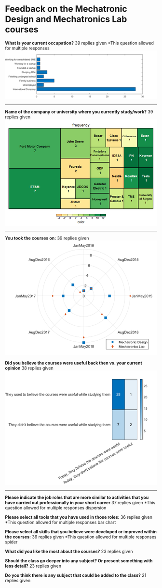 # Feedback on the Mechatronic Design and Mechatronics Lab courses

__What is your current occupation?__
39 replies given
*This question allowed for multiple responses
![](./current-role.png)
<hr>


__Name of the company or university where you currently study/work?__
39 replies given
![](./Companies.png)
<hr>

__You took the courses on:__
39 replies given
![](./when.png)

__Did you believe the courses were useful back then vs. your current opinion__
38 replies given
![](./belief.png)
<hr>

__Please indicate the job roles that are more similar to activities that you have carried out professionally in your short career__
37 replies given
*This question allowed for multiple responses
dispersion

__Please select all tools that you have used in those roles:__
36 replies given
*This question allowed for multiple responses
bar chart

__Please select all skills that you believe were developed or improved within the courses:__
36 replies given
*This question allowed for multiple responses
spider

__What did you like the most about the courses?__
23 replies given

__Should the class go deeper into any subject? Or present something with less detail?__
23 replies given

__Do you think there is any subject that could be added to the class?__
21 replies given

